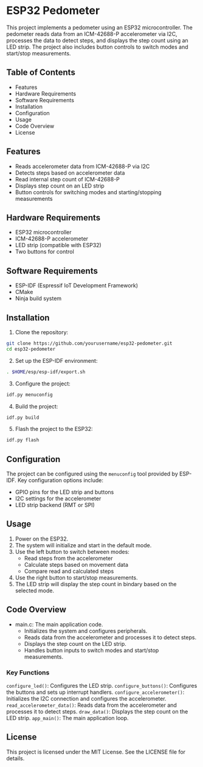 # ESP32 Pedometer
This project implements a pedometer using an ESP32 microcontroller. The pedometer reads data from an ICM-42688-P accelerometer via I2C, processes the data to detect steps, and displays the step count using an LED strip. The project also includes button controls to switch modes and start/stop measurements.

## Table of Contents
* Features
* Hardware Requirements
* Software Requirements
* Installation
* Configuration
* Usage
* Code Overview
* License

## Features
* Reads accelerometer data from ICM-42688-P via I2C
* Detects steps based on accelerometer data
* Read internal step count of ICM-42688-P
* Displays step count on an LED strip
* Button controls for switching modes and starting/stopping measurements

## Hardware Requirements
* ESP32 microcontroller
* ICM-42688-P accelerometer
* LED strip (compatible with ESP32)
* Two buttons for control


## Software Requirements
* ESP-IDF (Espressif IoT Development Framework)
* CMake
* Ninja build system


## Installation
1. Clone the repository:
``` bash
git clone https://github.com/yourusername/esp32-pedometer.git
cd esp32-pedometer
```

2. Set up the ESP-IDF environment:
``` bash
. $HOME/esp/esp-idf/export.sh
```

3. Configure the project:
``` bash
idf.py menuconfig
```

4. Build the project:
``` bash
idf.py build
```

5. Flash the project to the ESP32:
``` bash
idf.py flash
```

## Configuration
The project can be configured using the `menuconfig` tool provided by ESP-IDF. Key configuration options include:
* GPIO pins for the LED strip and buttons
* I2C settings for the accelerometer
* LED strip backend (RMT or SPI)


## Usage
1. Power on the ESP32.
2. The system will initialize and start in the default mode.
3. Use the left button to switch between modes:
    * Read steps from the accelerometer
    * Calculate steps based on movement data
    * Compare read and calculated steps
4. Use the right button to start/stop measurements.
5. The LED strip will display the step count in bindary based on the selected mode.


## Code Overview
* main.c: The main application code.
    * Initializes the system and configures peripherals.
    * Reads data from the accelerometer and processes it to detect steps.
    * Displays the step count on the LED strip.
    * Handles button inputs to switch modes and start/stop measurements.

### Key Functions
`configure_led()`: Configures the LED strip.
`configure_buttons()`: Configures the buttons and sets up interrupt handlers.
`configure_accelerometer()`: Initializes the I2C connection and configures the accelerometer.
`read_accelerometer_data()`: Reads data from the accelerometer and processes it to detect steps.
`draw_data()`: Displays the step count on the LED strip.
`app_main()`: The main application loop.

## License
This project is licensed under the MIT License. See the LICENSE file for details.
